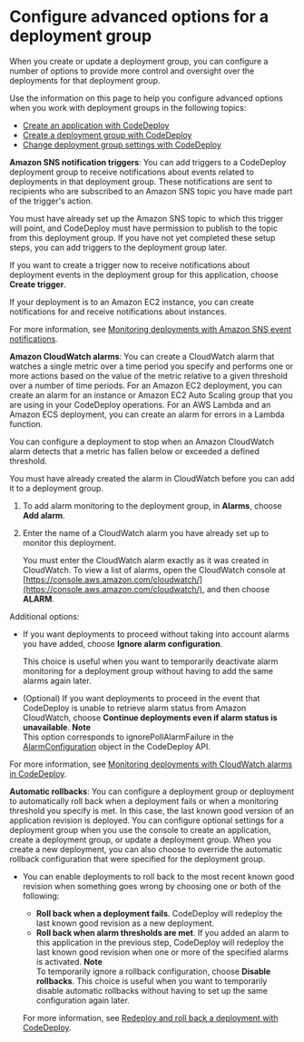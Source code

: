# Configure advanced options for a deployment group<a name="deployment-groups-configure-advanced-options"></a>

When you create or update a deployment group, you can configure a number of options to provide more control and oversight over the deployments for that deployment group\.

Use the information on this page to help you configure advanced options when you work with deployment groups in the following topics: 
+ [Create an application with CodeDeploy](applications-create.md)
+ [Create a deployment group with CodeDeploy](deployment-groups-create.md)
+ [Change deployment group settings with CodeDeploy](deployment-groups-edit.md)

**Amazon SNS notification triggers**: You can add triggers to a CodeDeploy deployment group to receive notifications about events related to deployments in that deployment group\. These notifications are sent to recipients who are subscribed to an Amazon SNS topic you have made part of the trigger's action\. 

You must have already set up the Amazon SNS topic to which this trigger will point, and CodeDeploy must have permission to publish to the topic from this deployment group\. If you have not yet completed these setup steps, you can add triggers to the deployment group later\. 

If you want to create a trigger now to receive notifications about deployment events in the deployment group for this application, choose **Create trigger**\. 

If your deployment is to an Amazon EC2 instance, you can create notifications for and receive notifications about instances\.

For more information, see [Monitoring deployments with Amazon SNS event notifications](monitoring-sns-event-notifications.md)\.

**Amazon CloudWatch alarms**: You can create a CloudWatch alarm that watches a single metric over a time period you specify and performs one or more actions based on the value of the metric relative to a given threshold over a number of time periods\. For an Amazon EC2 deployment, you can create an alarm for an instance or Amazon EC2 Auto Scaling group that you are using in your CodeDeploy operations\. For an AWS Lambda and an Amazon ECS deployment, you can create an alarm for errors in a Lambda function\.

You can configure a deployment to stop when an Amazon CloudWatch alarm detects that a metric has fallen below or exceeded a defined threshold\.

You must have already created the alarm in CloudWatch before you can add it to a deployment group\.

1. To add alarm monitoring to the deployment group, in **Alarms**, choose **Add alarm**\. 

1. Enter the name of a CloudWatch alarm you have already set up to monitor this deployment\.

   You must enter the CloudWatch alarm exactly as it was created in CloudWatch\. To view a list of alarms, open the CloudWatch console at [https://console.aws.amazon.com/cloudwatch/](https://console.aws.amazon.com/cloudwatch/), and then choose **ALARM**\.

Additional options:
+ If you want deployments to proceed without taking into account alarms you have added, choose **Ignore alarm configuration**\.

  This choice is useful when you want to temporarily deactivate alarm monitoring for a deployment group without having to add the same alarms again later\.
+ \(Optional\) If you want deployments to proceed in the event that CodeDeploy is unable to retrieve alarm status from Amazon CloudWatch, choose **Continue deployments even if alarm status is unavailable**\.
**Note**  
This option corresponds to ignorePollAlarmFailure in the [AlarmConfiguration](https://docs.aws.amazon.com/codedeploy/latest/APIReference/API_AlarmConfiguration.html) object in the CodeDeploy API\. 

For more information, see [Monitoring deployments with CloudWatch alarms in CodeDeploy](monitoring-create-alarms.md)\.

**Automatic rollbacks**: You can configure a deployment group or deployment to automatically roll back when a deployment fails or when a monitoring threshold you specify is met\. In this case, the last known good version of an application revision is deployed\. You can configure optional settings for a deployment group when you use the console to create an application, create a deployment group, or update a deployment group\. When you create a new deployment, you can also choose to override the automatic rollback configuration that were specified for the deployment group\. 
+ You can enable deployments to roll back to the most recent known good revision when something goes wrong by choosing one or both of the following:
  + **Roll back when a deployment fails**\. CodeDeploy will redeploy the last known good revision as a new deployment\.
  + **Roll back when alarm thresholds are met**\. If you added an alarm to this application in the previous step, CodeDeploy will redeploy the last known good revision when one or more of the specified alarms is activated\.
**Note**  
To temporarily ignore a rollback configuration, choose **Disable rollbacks**\. This choice is useful when you want to temporarily disable automatic rollbacks without having to set up the same configuration again later\.

  For more information, see [Redeploy and roll back a deployment with CodeDeploy](deployments-rollback-and-redeploy.md)\.